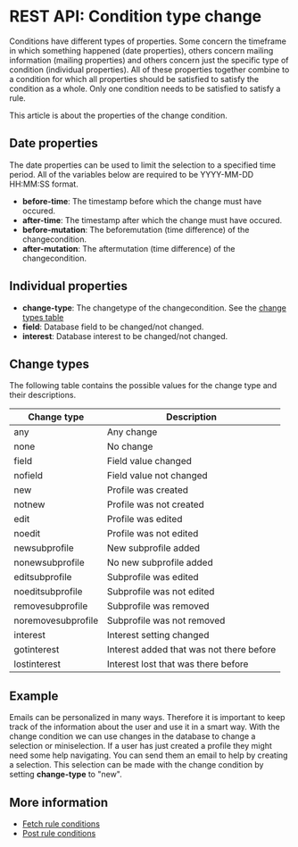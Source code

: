 # REST API: Condition type change

Conditions have different types of properties. Some concern the timeframe in 
which something happened (date properties), others concern mailing information 
(mailing properties) and others concern just the specific type of condition 
(individual properties). All of these properties together combine to a condition 
for which all properties should be satisfied to satisfy the condition as a whole.
Only one condition needs to be satisfied to satisfy a rule.

This article is about the properties of the change condition.

## Date properties

The date properties can be used to limit the selection to a specified 
time period. All of the variables below are required to be YYYY-MM-DD HH:MM:SS 
format.

* **before-time**: The timestamp before which the change must have occured. 
* **after-time**: The timestamp after which the change must have occured. 
* **before-mutation**: The beforemutation (time difference) of the changecondition.
* **after-mutation**: The aftermutation (time difference) of the changecondition.

## Individual properties

* **change-type**: The changetype of the changecondition. See the [change types table](./rest-condition-type-change#change-types)
* **field**: Database field to be changed/not changed.
* **interest**: Database interest to be changed/not changed.

## Change types

The following table contains the possible values for the change type and 
their descriptions.

| Change type          | Description                               |
|----------------------|-------------------------------------------|
| any                  | Any change                                |
| none                 | No change                                 |
| field                | Field value changed                       |
| nofield              | Field value not changed                   |
| new                  | Profile was created                       |
| notnew               | Profile was not created                   |
| edit                 | Profile was edited                        |
| noedit               | Profile was not edited                    |
| newsubprofile        | New subprofile added                      |
| nonewsubprofile      | No new subprofile added                   |
| editsubprofile       | Subprofile was edited                     |
| noeditsubprofile     | Subprofile was not edited                 |
| removesubprofile     | Subprofile was removed                    |
| noremovesubprofile   | Subprofile was not removed                |
| interest             | Interest setting changed                  |
| gotinterest          | Interest added that was not there before  |
| lostinterest         | Interest lost that was there before       |

## Example

Emails can be personalized in many ways. Therefore it is important to keep 
track of the information about the user and use it in a smart way.
With the change condition we can use changes in the database to change a 
selection or miniselection. If a user has just created a profile they might 
need some help navigating. You can send them an email to help by creating a 
selection. This selection can be made with the change condition by setting 
**change-type** to "new".

## More information
* [Fetch rule conditions](rest-get-rule-conditions)
* [Post rule conditions](rest-post-rule-conditions)
